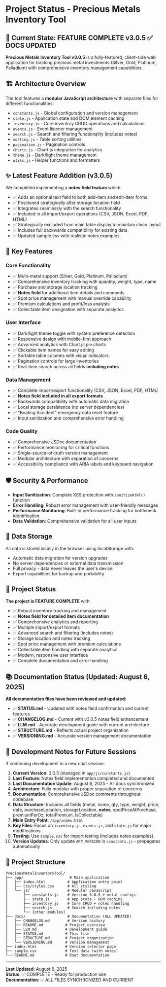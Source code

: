 # Project Status - Precious Metals Inventory Tool

## 🎯 Current State: **FEATURE COMPLETE v3.0.5** ✅ DOCS UPDATED

**Precious Metals Inventory Tool v3.0.5** is a fully-featured, client-side web application for tracking precious metal investments (Silver, Gold, Platinum, Palladium) with comprehensive inventory management capabilities. 

## 🏗️ Architecture Overview

The tool features a **modular JavaScript architecture** with separate files for different functionalities:
- `constants.js` - Global configuration and version management
- `state.js` - Application state and DOM element caching
- `inventory.js` - Core inventory CRUD operations and calculations
- `events.js` - Event listener management
- `search.js` - Search and filtering functionality (includes notes)
- `sorting.js` - Table sorting utilities
- `pagination.js` - Pagination controls
- `charts.js` - Chart.js integration for analytics
- `theme.js` - Dark/light theme management
- `utils.js` - Helper functions and formatters

## ✨ Latest Feature Addition (v3.0.5)

We completed implementing a **notes field feature** which:
- ✅ Adds an optional text field to both add-item and edit-item forms
- ✅ Positioned strategically after storage location field
- ✅ Integrates seamlessly with the search functionality
- ✅ Included in all import/export operations (CSV, JSON, Excel, PDF, HTML)
- ✅ Strategically excluded from main table display to maintain clean layout
- ✅ Includes full backwards compatibility for existing data
- ✅ Updated sample.csv with realistic notes examples

## 🚀 Key Features

### **Core Functionality**
- ✅ Multi-metal support (Silver, Gold, Platinum, Palladium)
- ✅ Comprehensive inventory tracking with quantity, weight, type, name
- ✅ Purchase and storage location tracking
- ✅ **Notes field** for additional item details and comments
- ✅ Spot price management with manual override capability
- ✅ Premium calculations and profit/loss analysis
- ✅ Collectable item designation with separate analytics

### **User Interface**
- ✅ Dark/light theme toggle with system preference detection
- ✅ Responsive design with mobile-first approach
- ✅ Advanced analytics with Chart.js pie charts
- ✅ Clickable item names for easy editing
- ✅ Sortable table columns with visual indicators
- ✅ Pagination controls for large inventories
- ✅ Real-time search across all fields **including notes**

### **Data Management**
- ✅ Complete import/export functionality (CSV, JSON, Excel, PDF, HTML)
- ✅ **Notes field included in all export formats**
- ✅ Backwards compatibility with automatic data migration
- ✅ Local storage persistence (no server dependencies)
- ✅ "Boating Accident" emergency data reset feature
- ✅ Input sanitization and comprehensive error handling

### **Code Quality**
- ✅ Comprehensive JSDoc documentation
- ✅ Performance monitoring for critical functions
- ✅ Single-source-of-truth version management
- ✅ Modular architecture with separation of concerns
- ✅ Accessibility compliance with ARIA labels and keyboard navigation

## 🛡️ Security & Performance

- **Input Sanitization**: Complete XSS protection with `sanitizeHtml()` function
- **Error Handling**: Robust error management with user-friendly messages
- **Performance Monitoring**: Built-in performance tracking for bottleneck identification
- **Data Validation**: Comprehensive validation for all user inputs

## 💾 Data Storage

All data is stored locally in the browser using localStorage with:
- Automatic data migration for version upgrades
- No server dependencies or external data transmission
- Full privacy - data never leaves the user's device
- Export capabilities for backup and portability

## 🎯 Project Status

**The project is FEATURE COMPLETE** with:
- ✅ Robust inventory tracking and management
- ✅ **Notes field for detailed item documentation**
- ✅ Comprehensive analytics and reporting
- ✅ Multiple import/export formats
- ✅ Advanced search and filtering (includes notes)
- ✅ Storage location and notes tracking
- ✅ Spot price management with premium calculations
- ✅ Collectable item handling with separate analytics
- ✅ Modern, responsive user interface
- ✅ Complete documentation and error handling

## 📚 Documentation Status (Updated: August 6, 2025)

**All documentation files have been reviewed and updated:**
- ✅ **STATUS.md** - Updated with notes field confirmation and current features
- ✅ **CHANGELOG.md** - Current with v3.0.5 notes field enhancement
- ✅ **LLM.md** - Accurate development guide with current architecture
- ✅ **STRUCTURE.md** - Reflects actual project organization
- ✅ **VERSIONING.md** - Accurate version management documentation

## 🔄 Development Notes for Future Sessions

If continuing development in a new chat session:

1. **Current Version**: 3.0.5 (managed in `app/js/constants.js`)
2. **Last Feature**: Notes field implementation completed and documented
3. **Last Documentation Update**: August 6, 2025 - All docs synchronized
4. **Architecture**: Fully modular with proper separation of concerns
5. **Documentation**: Comprehensive JSDoc comments throughout codebase
6. **Data Structure**: Includes all fields (metal, name, qty, type, weight, price, date, purchaseLocation, storageLocation, **notes**, spotPriceAtPurchase, premiumPerOz, totalPremium, isCollectable)
7. **Main Entry Point**: `/app/index.html`
8. **Key Files**: Focus on `inventory.js`, `events.js`, and `state.js` for major modifications
9. **Testing**: Use `sample.csv` for import testing (includes notes examples)
10. **Version Updates**: Only update `APP_VERSION` in `constants.js` - propagates automatically

## 📁 Project Structure

```
PreciousMetalInventoryTool/
├── app/                     # Main application
│   ├── index.html          # Application entry point
│   ├── css/styles.css      # All styling
│   └── js/                 # Modular JavaScript
│       ├── constants.js    # Version 3.0.5 + metal configs
│       ├── state.js        # App state + DOM caching
│       ├── inventory.js    # Core CRUD + notes handling
│       ├── search.js       # Search including notes
│       └── [other modules]
├── docs/                   # Documentation (ALL UPDATED)
│   ├── CHANGELOG.md        # Version history
│   ├── README.md          # Project overview
│   ├── LLM.md             # Development guide
│   ├── STATUS.md          # This file
│   ├── STRUCTURE.md       # Project organization
│   └── VERSIONING.md      # Version management
├── index.html             # Version selector page
├── sample.csv             # Test data (with notes)
└── README.md              # Root documentation
```

---

**Last Updated**: August 6, 2025  
**Status**: ✅ COMPLETE - Ready for production use  
**Documentation**: ✅ ALL FILES SYNCHRONIZED AND CURRENT